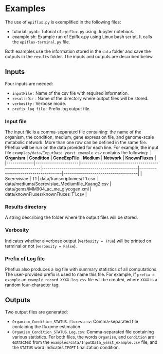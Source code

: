 # Examples
The use of `epiflux.py` is exemplified in the following files:
- tutorial.ipynb: Tutorial of `epiflux.py` using Jupyter notebook.
- example.sh: Example run of Epiflux.py using Linux bash script. It calls the `epiflux-terminal.py` file.

Both examples use the information stored in the `data` folder and save the outputs in the `results` folder. The inputs and outputs are described below.

## Inputs
Four inputs are needed:
- ```inputFile```       : Name of the csv file with required information.
- ```resultsDir```      : Name of the directory where output files will be stored.
- ```verbosity```       : Verbose mode.
- ```prefix_log_file``` : Prefix log output file.
### Input file
The input file is a comma-separated file containing: the name of the organism, the condition, medium, gene expression file, and genome-scale metabolic network. 
More than one row can be defined in the same file. Pheflux will be run on the data provided for each line. For example, the input file ```examples/data/InputData_yeast_example.csv``` contains the following:
| **Organism** | **Condition**        | **GeneExpFile**                                          | **Medium**                                      | **Network**                          | **KnownFluxes**                      |                        
|--------------|----------------------|----------------------------------------------------------|-------------------------------------------------|--------------------------------------|--------------------------------------|
| Scerevisiae  | T1                   | data/transcriptomes/T1.csv                               | data/mediums/Scerevisiae_Mediumfile_Kuang2.csv  | data/gems/iMM904_ac_me_glycogen.xml  | data/knownFluxes/knownFluxes_T1.csv  |

### Results directory
A string describing the folder where the output files will be stored. 
### Verbosity
Indicates whether a verbose output (```verbosity = True```) will be printed on terminal or not (```verbosity = False```).
### Prefix of Log file
Pheflux also produces a log file with summary statistics of all computations. The user-provided prefix is used to name this file. For example, if ```prefix = example``` an ```example_record_XXXX.log.csv``` file will be created, where ```XXXX``` is a random four-character tag.
## Outputs
Two output files are generated:
- ```Organism_Condition_STATUS.fluxes.csv```: Comma-separated file containing the fluxome estimation. 
- ```Organism_Condition_STATUS.Log.csv```: Comma-separated file containing various statistics.
For both files, the words ```Organism```, and ```Condition``` are extracted from the ```examples/data/InputData_yeast_example.csv``` file, and the ```STATUS``` word indicates ```IPOPT``` finalization condition.

